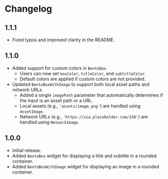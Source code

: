 # Changelog

## 1.1.1

- Fixed typos and improved clarity in the README.

## 1.1.0

- Added support for custom colors in `BentoBox`.
  - Users can now set `boxColor`, `titleColor`, and `subtitleColor`.
  - Default colors are applied if custom colors are not provided.
- Updated `BentoBoxWithImage` to support both local asset paths and network URLs.
  - Added a single `imagePath` parameter that automatically determines if the input is an asset path or a URL.
  - Local assets (e.g., `'assets/image.png'`) are handled using `AssetImage`.
  - Network URLs (e.g., `'https://via.placeholder.com/150'`) are handled using `NetworkImage`.

## 1.0.0

- Initial release.
- Added `BentoBox` widget for displaying a title and subtitle in a rounded container.
- Added `BentoBoxWithImage` widget for displaying an image in a rounded container.
